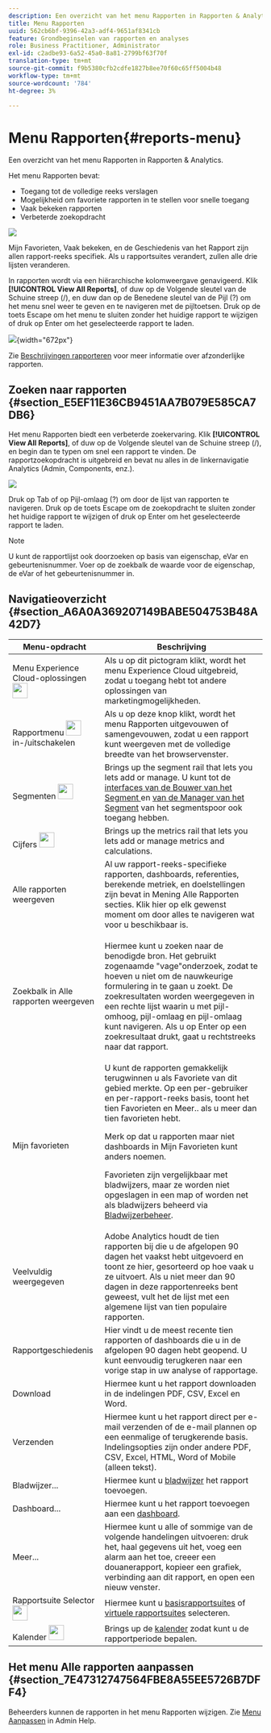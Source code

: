 ```yaml
---
description: Een overzicht van het menu Rapporten in Rapporten & Analytics.
title: Menu Rapporten
uuid: 562cb6bf-9396-42a3-adf4-9651af8341cb
feature: Grondbeginselen van rapporten en analyses
role: Business Practitioner, Administrator
exl-id: c2adbe93-6a52-45a0-8a81-2799bf63f70f
translation-type: tm+mt
source-git-commit: f9b5380cfb2cdfe1827b8ee70f60c65ff5004b48
workflow-type: tm+mt
source-wordcount: '784'
ht-degree: 3%

---
```


# Menu Rapporten{#reports-menu}

Een overzicht van het menu Rapporten in Rapporten &amp; Analytics.

Het menu Rapporten bevat:

* Toegang tot de volledige reeks verslagen
* Mogelijkheid om favoriete rapporten in te stellen voor snelle toegang
* Vaak bekeken rapporten
* Verbeterde zoekopdracht

![](assets/menu-mainnav.png)

Mijn Favorieten, Vaak bekeken, en de Geschiedenis van het Rapport zijn allen rapport-reeks specifiek. Als u rapportsuites verandert, zullen alle drie lijsten veranderen.

In rapporten wordt via een hiërarchische kolomweergave genavigeerd. Klik **[!UICONTROL View All Reports]**, of duw op de Volgende sleutel van de Schuine streep (/), en duw dan op de Benedene sleutel van de Pijl (?) om het menu snel weer te geven en te navigeren met de pijltoetsen. Druk op de toets Escape om het menu te sluiten zonder het huidige rapport te wijzigen of druk op Enter om het geselecteerde rapport te laden.

![](assets/reports-landing.png){width=&quot;672px&quot;}

Zie [Beschrijvingen rapporteren](https://docs.adobe.com/content/help/en/analytics/components/variables/c-variables.html) voor meer informatie over afzonderlijke rapporten.

## Zoeken naar rapporten {#section_E5EF11E36CB9451AA7B079E585CA7DB6}

Het menu Rapporten biedt een verbeterde zoekervaring. Klik **[!UICONTROL View All Reports]**, of duw op de Volgende sleutel van de Schuine streep (/), en begin dan te typen om snel een rapport te vinden. De rapportzoekopdracht is uitgebreid en bevat nu alles in de linkernavigatie Analytics (Admin, Components, enz.).

![](assets/menu-search.png)

Druk op Tab of op Pijl-omlaag (?) om door de lijst van rapporten te navigeren. Druk op de toets Escape om de zoekopdracht te sluiten zonder het huidige rapport te wijzigen of druk op Enter om het geselecteerde rapport te laden.

>[!NOTE]
>
>U kunt de rapportlijst ook doorzoeken op basis van eigenschap, eVar en gebeurtenisnummer. Voer op de zoekbalk de waarde voor de eigenschap, de eVar of het gebeurtenisnummer in.

## Navigatieoverzicht {#section_A6A0A369207149BABE504753B48A42D7}

<table id="table_3BA295966BBC4C94ABDC3718D1894698"> 
 <thead> 
  <tr> 
   <th colname="col1" class="entry"> Menu-opdracht </th> 
   <th colname="col2" class="entry"> Beschrijving </th> 
  </tr>
 </thead>
 <tbody> 
  <tr> 
   <td colname="col1">Menu Experience Cloud-oplossingen <img placement="inline"  src="assets/mc-icon.png" width="30px" id="image_B75D0F6991F74389A77068D999C9A910" /> </td> 
   <td colname="col2"> Als u op dit pictogram klikt, wordt het menu Experience Cloud uitgebreid, zodat u toegang hebt tot andere oplossingen van marketingmogelijkheden. </td> 
  </tr> 
  <tr> 
   <td colname="col1">Rapportmenu <img placement="inline"  src="assets/toggle_icon.png" id="image_32296B71E82C4694821D99867305F5FE" width="30px" /> in-/uitschakelen </td> 
   <td colname="col2"> Als u op deze knop klikt, wordt het menu Rapporten uitgevouwen of samengevouwen, zodat u een rapport kunt weergeven met de volledige breedte van het browservenster. </td> 
  </tr> 
  <tr> 
   <td colname="col1"><span class="uicontrol">Segmenten <img placement="inline"  src="assets/segment_icon.png" width="30px" id="image_6BF461356C8640EA8E93B74092320E91" /></span> </td> 
   <td colname="col2">Brings up the segment rail that lets you lets add or manage. U kunt tot de <a href="/help/components/segmentation/segmentation-workflow/seg-build.md"  > interfaces van de Bouwer van het Segment </a> en <a href="https://docs.adobe.com/content/help/en/analytics/components/segmentation/segmentation-workflow/seg-manage.html"  > van de Manager van het Segment</a> van het segmentspoor ook toegang hebben. </td> 
  </tr> 
  <tr> 
   <td colname="col1"><span class="uicontrol">Cijfers <img placement="inline"  src="assets/metrics_icon.png" width="30px" id="image_88620CB8A9CC4BC3BE4CE30BDA727512" /></span> </td> 
   <td colname="col2"> Brings up the metrics rail that lets you lets add or manage metrics and calculations. </td> 
  </tr> 
  <tr> 
   <td colname="col1"><span class="uicontrol"> Alle rapporten weergeven</span> </td> 
   <td colname="col2">Al uw rapport-reeks-specifieke rapporten, dashboards, referenties, berekende metriek, en doelstellingen zijn bevat in <span class="uicontrol"> Mening Alle Rapporten </span>secties. Klik hier op elk gewenst moment om door alles te navigeren wat voor u beschikbaar is. </td> 
  </tr> 
  <tr> 
   <td colname="col1">Zoekbalk in <span class="uicontrol"> Alle rapporten weergeven</span> </td> 
   <td colname="col2"> <p> Hiermee kunt u zoeken naar de benodigde bron. Het gebruikt zogenaamde "vage"onderzoek, zodat te hoeven u niet om de nauwkeurige formulering in te gaan u zoekt. De zoekresultaten worden weergegeven in een rechte lijst waarin u met pijl-omhoog, pijl-omlaag en pijl-omlaag kunt navigeren. Als u op <span class="uicontrol"> Enter</span> op een zoekresultaat drukt, gaat u rechtstreeks naar dat rapport. </p> </td> 
  </tr> 
  <tr> 
   <td colname="col1"><span class="uicontrol"> Mijn favorieten  </span> </td> 
   <td colname="col2">U kunt de rapporten gemakkelijk terugwinnen u als <span class="uicontrol"> Favoriete </span> van dit gebied merkte. Op een per-gebruiker en per-rapport-reeks basis, toont het tien Favorieten en <span class="uicontrol"> Meer..</span> als u meer dan tien favorieten hebt. <p>Merk op dat u rapporten maar niet dashboards in Mijn Favorieten kunt anders noemen. </p> <p>Favorieten zijn vergelijkbaar met bladwijzers, maar ze worden niet opgeslagen in een map of worden net als bladwijzers beheerd via <a href="/help/analyze/reports-analytics/bookmarks.md"  > Bladwijzerbeheer</a>. </p> </td> 
  </tr> 
  <tr> 
   <td colname="col1"><span class="uicontrol"> Veelvuldig weergegeven</span> </td> 
   <td colname="col2"> Adobe Analytics houdt de tien rapporten bij die u de afgelopen 90 dagen het vaakst hebt uitgevoerd en toont ze hier, gesorteerd op hoe vaak u ze uitvoert. Als u niet meer dan 90 dagen in deze rapportenreeks bent geweest, vult het de lijst met een algemene lijst van tien populaire rapporten. </td> 
  </tr> 
  <tr> 
   <td colname="col1"><span class="uicontrol"> Rapportgeschiedenis</span> </td> 
   <td colname="col2"> Hier vindt u de meest recente tien rapporten of dashboards die u in de afgelopen 90 dagen hebt geopend. U kunt eenvoudig terugkeren naar een vorige stap in uw analyse of rapportage. </td> 
  </tr> 
  <tr> 
   <td colname="col1"><span class="uicontrol"> Download</span> </td> 
   <td colname="col2">Hiermee kunt u het rapport downloaden in de indelingen PDF, CSV, Excel en Word. </td> 
  </tr> 
  <tr> 
   <td colname="col1"><span class="uicontrol"> Verzenden</span> </td> 
   <td colname="col2">Hiermee kunt u het rapport direct per e-mail verzenden of de e-mail plannen op een eenmalige of terugkerende basis. Indelingsopties zijn onder andere PDF, CSV, Excel, HTML, Word of Mobile (alleen tekst).</td> 
  </tr> 
  <tr> 
   <td colname="col1"><span class="uicontrol"> Bladwijzer...</span> </td> 
   <td colname="col2">Hiermee kunt u <a href="/help/analyze/reports-analytics/bookmarks.md"  > bladwijzer</a> het rapport toevoegen. </td> 
  </tr> 
  <tr> 
   <td colname="col1"><span class="uicontrol"> Dashboard</span>... </td> 
   <td colname="col2">Hiermee kunt u het rapport toevoegen aan een <a href="/help/analyze/reports-analytics/dashboard.md"  > dashboard</a>. </td> 
  </tr> 
  <tr> 
   <td colname="col1"><span class="uicontrol"> Meer...</span> </td> 
   <td colname="col2"> Hiermee kunt u alle of sommige van de volgende handelingen uitvoeren: druk het, haal gegevens uit het, voeg een alarm aan het toe, creeer een douanerapport, kopieer een grafiek, verbinding aan dit rapport, en open een nieuw venster. </td> 
  </tr> 
  <tr> 
   <td colname="col1">Rapportsuite Selector <img placement="inline"  src="assets/report-suite-selector.png" width="30px" id="image_9F64944D46574B2AA38D81A7C82C4AC4" /> </td> 
   <td colname="col2">Hiermee kunt u <a href="https://docs.adobe.com/content/help/en/analytics/admin/manage-report-suites/report-suites-admin.html"  > basisrapportsuites</a> of <a href="https://docs.adobe.com/help/nl-NL/analytics/components/virtual-report-suites/vrs-about.html"  > virtuele rapportsuites</a> selecteren. </td> 
  </tr> 
  <tr> 
   <td colname="col1">Kalender <img placement="inline"  src="assets/calendar-icon.png" width="30px" id="image_C5E4F87F964C4C3E98496D38A1123502" /> </td> 
   <td colname="col2">Brings up de <a href="/help/analyze/reports-analytics/overview/report-overview.md#section_8C6C4AD84D9043E8ABD53FF8F645AAB1"  > kalender</a> zodat kunt u de rapportperiode bepalen. </td> 
  </tr> 
 </tbody> 
</table>

## Het menu Alle rapporten aanpassen {#section_7E47312747564FBE8A55EE5726B7DFF4}

Beheerders kunnen de rapporten in het menu Rapporten wijzigen. Zie [Menu Aanpassen](https://docs.adobe.com/content/help/en/analytics/admin/admin-tools/customize-menus.html) in Admin Help.
